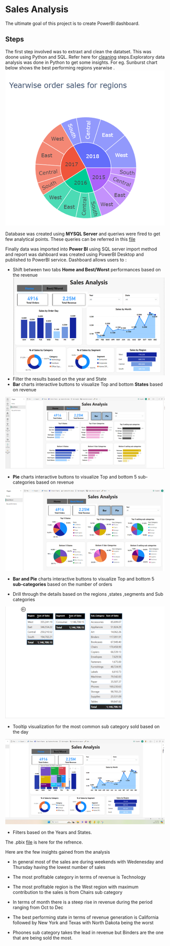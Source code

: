 # Sales Analysis
The ultimate goal of this project is to create PowerBI dashboard.

## Steps 
The first step involved was to extraxt and clean the datatset. This was doone using Python and SQL. Refer here for [cleaning](https://github.com/RimpleDabas/Sales_Analysis/blob/main/Sales_cleaning.ipynb) steps.Exploratory data analysis was done in Python to get some insights. For eg. Sunburst chart below shows the best performing regions yearwise .![](Images/Sunburst.png)

Database was created using **MYSQL Server** and queriws were fired to get few analytical points. These queries can be referred in this [file](https://github.com/RimpleDabas/Sales_Analysis/blob/main/SQL_queries.sql)

Finally data was imported into **Power BI** using SQL server import method and report was dahboard was created using PowerBI Desktop and published to PowerBI service. Dashboard allows users to :
 *  Shift between two tabs **Home and Best/Worst** performances based on the revenue
 ![](Images/Dashboard.png)
 * Filter the results based on the year and State
 * **Bar** charts interactive buttons to visualize Top and bottom **States** based on revenue

![](Images/2.png)
 * **Pie** charts interactive buttons to visualize Top and bottom 5 sub-categories based on revenue

 ![](Images/3.png)

* **Bar and Pie** charts interactive buttons to visualize Top and bottom 5 **sub-categories** based on the number of orders

* Drill through the details based on the regions ,states ,segments and Sub categories

![](Images/5.png)

* Tooltip visualization for the most common sub category sold based on the day

![](Images/4.png)
* Filters based on the Years and States.

The .pbix [file](https://github.com/RimpleDabas/Sales_Analysis/blob/main/Sales_dashboard.pbix) is here for the refrence.

Here are the few insights gained from the analysis

* In general most of the sales are during weekends with Wedenesday and Thursday having the lowest number of sales

* The most profitable category in terms of revenue is Technology
* The most profitable region is the West region with maximum contribution to the sales is from Chairs sub category
* In terms of month there is a steep rise in revenue during the period ranging from Oct to Dec
* The best performing state in terms of revenue generation is California followed by New York and Texas with North Dakota being the worst 
* Phoones sub category takes the lead in revenue but Binders are the one that are being sold the most.









